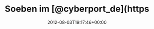 ---
retweeted: false
source: <a href="http://twitter.com" rel="nofollow">Twitter Web Client</a>
entities:
  hashtags: []
  symbols: []
  user_mentions:
  - name: Cyberport GmbH
    screen_name: cyberport_de
    indices:
    - '10'
    - '23'
    id_str: '36617408'
    id: '36617408'
  urls: []
display_text_range:
- '0'
- '139'
favorite_count: '0'
id_str: '231468922849857536'
truncated: false
retweet_count: '0'
id: '231468922849857536'
created_at: Fri Aug 03 19:17:46 +0000 2012
favorited: false
full_text: 'Soeben im [@cyberport_de](https://twitter.com/cyberport_de): Mann mit
  dicker GeForce GTX unterm Arm. Verkäufer sehr lässig: »Lassen sie den armen Kerl
  durch. Der muss zocken!«'
lang: de
tags:
- pesos:twitter
date: '2012-08-03T19:17:46+00:00'
src: https://twitter.com/bascht/status/231468922849857536
original_url: https://twitter.com/bascht/status/231468922849857536
type: twitter_tweet
text: 'Soeben im [@cyberport_de](https://twitter.com/cyberport_de): Mann mit dicker
  GeForce GTX unterm Arm. Verkäufer sehr lässig: »Lassen sie den armen Kerl durch.
  Der muss zocken!«'
title: Soeben im [@cyberport_de](https

---